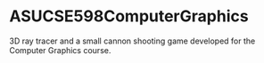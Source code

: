 ASUCSE598ComputerGraphics
=========================

3D ray tracer and a small cannon shooting game developed for the Computer Graphics course.